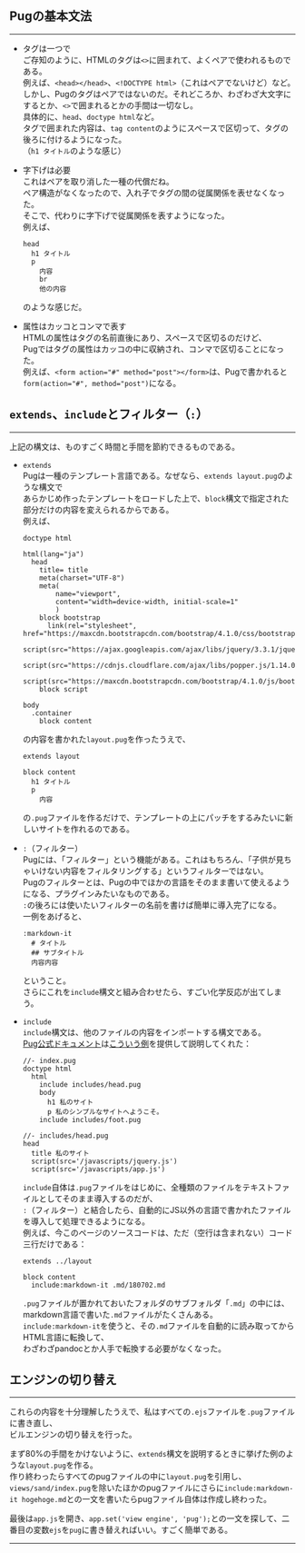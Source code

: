 ## Pugの基本文法

***

* タグは一つで  
  ご存知のように、HTMLのタグは`<>`に囲まれて、よくペアで使われるものである。  
  例えば、`<head></head>`、`<!DOCTYPE html>`（これはペアでないけど）など。  
  しかし、Pugのタグはペアではないのだ。それどころか、わざわざ大文字にするとか、`<>`で囲まれるとかの手間は一切なし。  
  具体的に、`head`、`doctype html`など。  
  タグで囲まれた内容は、`tag content`のようにスペースで区切って、タグの後ろに付けるようになった。  
  （`h1 タイトル`のような感じ）

* 字下げは必要  
  これはペアを取り消した一種の代償だね。  
  ペア構造がなくなったので、入れ子でタグの間の従属関係を表せなくなった。  
  そこで、代わりに字下げで従属関係を表すようになった。  
  例えば、

    ```
    head
      h1 タイトル
      p
        内容
        br
        他の内容
    ```

    のような感じだ。

*  属性はカッコとコンマで表す  
  HTMLの属性はタグの名前直後にあり、スペースで区切るのだけど、  
  Pugではタグの属性はカッコの中に収納され、コンマで区切ることになった。  
  例えば、`<form action="#" method="post"></form>`は、Pugで書かれると`form(action="#", method="post")`になる。

## `extends`、`include`とフィルター（`:`）

***

上記の構文は、ものすごく時間と手間を節約できるものである。

* `extends`  
  Pugは一種のテンプレート言語である。なぜなら、`extends layout.pug`のような構文で  
  あらかじめ作ったテンプレートをロードした上で、`block`構文で指定された部分だけの内容を変えられるからである。  
  例えば、

    ```
    doctype html
    
    html(lang="ja")
      head
        title= title
        meta(charset="UTF-8")
        meta(
            name="viewport",
            content="width=device-width, initial-scale=1"
            )
        block bootstrap
          link(rel="stylesheet", href="https://maxcdn.bootstrapcdn.com/bootstrap/4.1.0/css/bootstrap.min.css")
          script(src="https://ajax.googleapis.com/ajax/libs/jquery/3.3.1/jquery.min.js")
          script(src="https://cdnjs.cloudflare.com/ajax/libs/popper.js/1.14.0/umd/popper.min.js")
          script(src="https://maxcdn.bootstrapcdn.com/bootstrap/4.1.0/js/bootstrap.min.js")
        block script

    body
      .container
        block content
    ```

  の内容を書かれた`layout.pug`を作ったうえで、
    
    ```
    extends layout
    
    block content
      h1 タイトル
      p
        内容
    ```

  の`.pug`ファイルを作るだけで、テンプレートの上にパッチをするみたいに新しいサイトを作れるのである。

* `:`（フィルター）  
  Pugには、「フィルター」という機能がある。これはもちろん、「子供が見ちゃいけない内容をフィルタリングする」というフィルターではない。  
  Pugのフィルターとは、Pugの中でほかの言語をそのまま書いて使えるようになる、プラグインみたいなものである。  
  `:`の後ろには使いたいフィルターの名前を書けば簡単に導入完了になる。  
  一例をあげると、

    ```
    :markdown-it
      # タイトル
      ## サブタイトル
      内容内容
    ```

  ということ。  
  さらにこれを`include`構文と組み合わせたら、すごい化学反応が出てしまう。

* `include`  
  `include`構文は、他のファイルの内容をインポートする構文である。  
  [Pug公式ドキュメント][]は[こういう例][]を提供して説明してくれた：
    
    ```
    //- index.pug
    doctype html
      html
        include includes/head.pug
        body
          h1 私のサイト
          p 私のシンプルなサイトへようこそ。
        include includes/foot.pug
    ```
    
    ```
    //- includes/head.pug
    head
      title 私のサイト
      script(src='/javascripts/jquery.js')
      script(src='/javascripts/app.js')
    ```

  `include`自体は`.pug`ファイルをはじめに、全種類のファイルをテキストファイルとしてそのまま導入するのだが、  
  `:`（フィルター）と結合したら、自動的にJS以外の言語で書かれたファイルを導入して処理できるようになる。  
  例えば、今このページのソースコードは、ただ（空行は含まれない）コード三行だけである：

    ```
    extends ../layout
    
    block content
      include:markdown-it .md/180702.md
    ```

  `.pug`ファイルが置かれておいたフォルダのサブフォルダ「`.md`」の中には、markdown言語で書いた`.md`ファイルがたくさんある。  
  `include:markdown-it`を使うと、その`.md`ファイルを自動的に読み取ってからHTML言語に転換して、  
  わざわざpandocとか人手で転換する必要がなくなった。

## エンジンの切り替え

***

これらの内容を十分理解したうえで、私はすべての`.ejs`ファイルを`.pug`ファイルに書き直し、  
ビルエンジンの切り替えを行った。

まず80%の手間をかけないように、`extends`構文を説明するときに挙げた例のような`layout.pug`を作る。  
作り終わったらすべてのpugファイルの中に`layout.pug`を引用し、  
`views/sand/index.pug`を除いたほかのpugファイルにさらに`include:markdown-it hogehoge.md`との一文を書いたらpugファイル自体は作成し終わった。

最後は`app.js`を開き、`app.set('view engine', 'pug');`との一文を探して、二番目の変数`ejs`を`pug`に書き替えればいい。すごく簡単である。

***


[前のページに戻る]: /blog "ブログ"
[Pug公式ドキュメント]: https://pugjs.org/zh-cn/api/getting-started.html "Pug公式ドキュメント"
[こういう例]: https://pugjs.org/zh-cn/language/includes.html "例"
